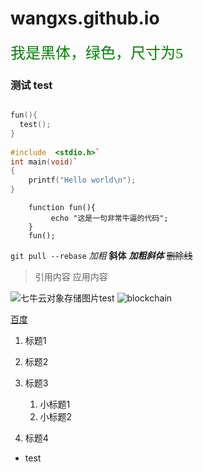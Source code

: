 # wangxs.github.io
<font face="黑体" color=green size=5>我是黑体，绿色，尺寸为5</font>
### 测试 test
```C++

fun(){
  test();
}
    
#include  <stdio.h>`
int main(void)`
{
    printf("Hello world\n");
}
```

```python3
    function fun(){
         echo "这是一句非常牛逼的代码";
    }
    fun();
```


`git pull --rebase`
*加粗*
**斜体**
***加粗斜体***
~~删除线~~

>引用内容
>应用内容

![七牛云对象存储图片test](http://pw5ww2w7x.bkt.clouddn.com/repository-open-graph-template.png)
![blockchain](https://ss0.bdstatic.com/70cFvHSh_Q1YnxGkpoWK1HF6hhy/it/u=702257389,1274025419&fm=27&gp=0.jpg "区块链")

[百度](http://baidu.com)

1. 标题1
2. 标题2
3. 标题3
   
   1. 小标题1
   2. 小标题2
4. 标题4

* test
